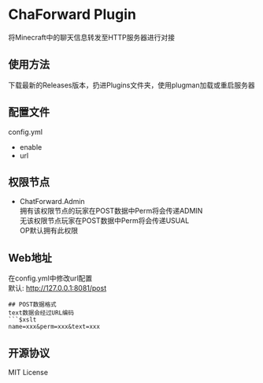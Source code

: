 # ChaForward Plugin  
将Minecraft中的聊天信息转发至HTTP服务器进行对接  
## 使用方法
下载最新的Releases版本，扔进Plugins文件夹，使用plugman加载或重启服务器  
## 配置文件
config.yml  
 - enable
 - url
## 权限节点
 - ChatForward.Admin  
   拥有该权限节点的玩家在POST数据中Perm将会传递ADMIN  
   无该权限节点玩家在POST数据中Perm将会传递USUAL  
   OP默认拥有此权限  
## Web地址
在config.yml中修改url配置  
默认: http://127.0.0.1:8081/post  
```
## POST数据格式
text数据会经过URL编码
```$xslt
name=xxx&perm=xxx&text=xxx
```
## 开源协议
MIT License